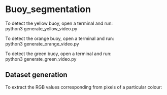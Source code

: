 # Buoy_segmentation
To detect the yellow buoy, open a terminal and run:  
python3 generate_yellow_video.py

To detect the orange buoy, open a terminal and run:  
python3 generate_orange_video.py

To detect the green buoy, open a terminal and run:  
python3 generate_green_video.py




## Dataset generation
To extract the RGB values corresponding from pixels of a particular colour:
```

```